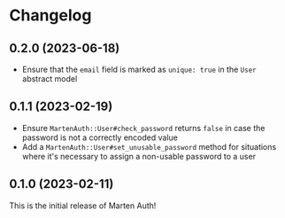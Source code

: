 # Changelog

## 0.2.0 (2023-06-18)

* Ensure that the `email` field is marked as `unique: true` in the `User` abstract model

## 0.1.1 (2023-02-19)

* Ensure `MartenAuth::User#check_password` returns `false` in case the password is not a correctly encoded value
* Add a `MartenAuth::User#set_unusable_password` method for situations where it's necessary to assign a non-usable password to a user

## 0.1.0 (2023-02-11)

This is the initial release of Marten Auth!
